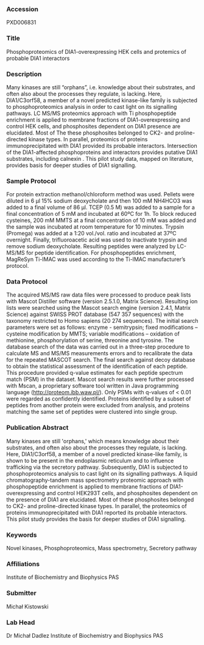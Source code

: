 ### Accession
PXD006831

### Title
Phosphoproteomics of DIA1-overexpressing HEK cells and protemics of probable DIA1 interactors

### Description
Many kinases are still “orphans”, i.e. knowledge about their substrates, and often also about the processes they regulate, is lacking. Here, DIA1/C3orf58, a member of a novel predicted kinase-like family is subjected to phosphoproteomics analysis in order to cast light on its signalling pathways. LC MS/MS proteomics approach with Ti phosphopeptide enrichment is applied to membrane fractions of DIA1-overexpressing and control HEK cells, and phosphosites dependent on DIA1 presence are elucidated. Most of The these phosphosites belonged to CK2- and proline-directed kinase types. In parallel, proteomics of proteins immunoprecipitated with DIA1 provided its probable interactors. Intersection of the DIA1-affected phosphoproteins and interactors provides putative DIA1 substrates, including calnexin . This pilot study data, mapped on literature, provides basis for deeper studies of DIA1 signalling.

### Sample Protocol
For protein extraction methanol/chloroform method was used. Pellets were diluted in 6 μl 15% sodium deoxycholate and then 100 mM NH4HCO3 was added to a final volume of 86 μl. TCEP (0.5 M) was added to a sample for a final concentration of 5 mM and incubated at 60ºC for 1h. To block reduced cysteines, 200 mM MMTS at a final concentration of 10 mM was added and the sample was incubated at room temperature for 10 minutes. Trypsin (Promega) was added at a 1:20 vol./vol. ratio and incubated at 37ºC overnight. Finally, trifluoroacetic acid was used to inactivate trypsin and remove sodium deoxycholate. Resulting peptides were analyzed by LC-MS/MS for peptide identification. For phosphopeptides enrichment, MagReSyn Ti-IMAC was used according to the Ti-IMAC manufacturer’s protocol.

### Data Protocol
The acquired MS/MS raw data files were processed to produce peak lists with Mascot Distiller software (version 2.5.1.0, Matrix Science). Resulting ion lists were searched using the Mascot search engine (version 2.4.1, Matrix Science) against SWISS PROT database (547 357 sequences) with the taxonomy restricted to Homo sapiens (20 274 sequences). The initial search parameters were set as follows: enzyme - semitrypsin; fixed modifications – cysteine modification by MMTS; variable modifications – oxidation of methionine, phosphorylation of serine, threonine and tyrosine. The database search of the data was carried out in a three-step procedure to calculate MS and MS/MS measurements errors and to recalibrate the data for the repeated MASCOT search. The final search against decoy database to obtain the statistical assessment of the identification of each peptide. This procedure provided q-value estimates for each peptide spectrum match (PSM) in the dataset. Mascot search results were further processed with Mscan, a proprietary software tool written in Java programming language (http://proteom.ibb.waw.pl/). Only PSMs with q-values of < 0.01 were regarded as confidently identified. Proteins identified by a subset of peptides from another protein were excluded from analysis, and proteins matching the same set of peptides were clustered into single group.

### Publication Abstract
Many kinases are still 'orphans,' which means knowledge about their substrates, and often also about the processes they regulate, is lacking. Here, DIA1/C3orf58, a member of a novel predicted kinase-like family, is shown to be present in the endoplasmic reticulum and to influence trafficking via the secretory pathway. Subsequently, DIA1 is subjected to phosphoproteomics analysis to cast light on its signalling pathways. A liquid chromatography-tandem mass spectrometry proteomic approach with phosphopeptide enrichment is applied to membrane fractions of DIA1-overexpressing and control HEK293T cells, and phosphosites dependent on the presence of DIA1 are elucidated. Most of these phosphosites belonged to CK2- and proline-directed kinase types. In parallel, the proteomics of proteins immunoprecipitated with DIA1 reported its probable interactors. This pilot study provides the basis for deeper studies of DIA1 signalling.

### Keywords
Novel kinases, Phosphoproteomics, Mass spectrometry, Secretory pathway

### Affiliations
Institute of Biochemistry and Biophysics PAS

### Submitter
Michał Kistowski

### Lab Head
Dr Michał Dadlez
Institute of Biochemistry and Biophysics PAS


